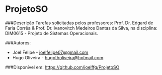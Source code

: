 # ProjetoSO

###Descrição
Tarefas solicitadas pelos professores: Prof. Dr. Edgard de Faria Corrêa & Prof. Dr. Ivanovitch Medeiros Dantas da Silva, na disciplina: DIM0615 - Projeto de Sistemas Operacionais.
	
###Autores:
* Joel Felipe - joelfelipe07@gmail.com
* Hugo Oliveira - hugotholiveira@hotmail.com

###Disponível em: 
https://github.com/joelffg/ProjetoSO
